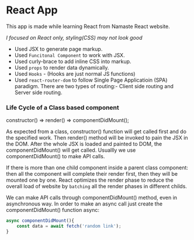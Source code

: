 # React App 

This app is made while learning React from Namaste React website.

*I focused on React only, styling(CSS) may not look good*


- Used JSX to generate page markup.
- Used `Funcitonal Component` to work with JSX.
- Used curly-brace to add inline CSS into markup.
- Used `props` to render data dynamically.
- Used `Hooks` - (Hooks are just normal JS functions)
- Used `react-router-dom` to follow Single Page Applicatioin (SPA) paradigm. There are two types of routing:- Client side routing and Server side routing.

### Life Cycle of a Class based component

constructor() => render() => componentDidMount();

As expected from a class, constructor() function will get called first and do the specified work. Then render() method will be invoked to pain the JSX in the DOM. After the whole JSX is loaded and painted to DOM, the componentDidMount() will get called. Usuallly we use componentDidMount() to make API calls.

If there is more than one child component inside a parent class component: then all the component will complete their render first, then they will be mounted one by one. React optimizes the render phase to reduce the overall load of website by `batching` all the render phases in different childs.

We can make API calls through componentDidMount() method, even in asynchronous way. In order to make an async call just create the componentDidMount() function async:
```javascript
async componentDidMount(){
    const data = await fetch('random link');
}
```